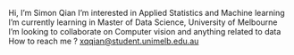 Hi, I’m Simon Qian
I’m interested in Applied Statistics and Machine learning
I’m currently learning in Master of Data Science, University of Melbourne
I’m looking to collaborate on Computer vision and anything related to data
How to reach me ? xqqian@student.unimelb.edu.au

<!---
simonqian999/simonqian999 is a ✨ special ✨ repository because its `README.md` (this file) appears on your GitHub profile.
You can click the Preview link to take a look at your changes.
--->
